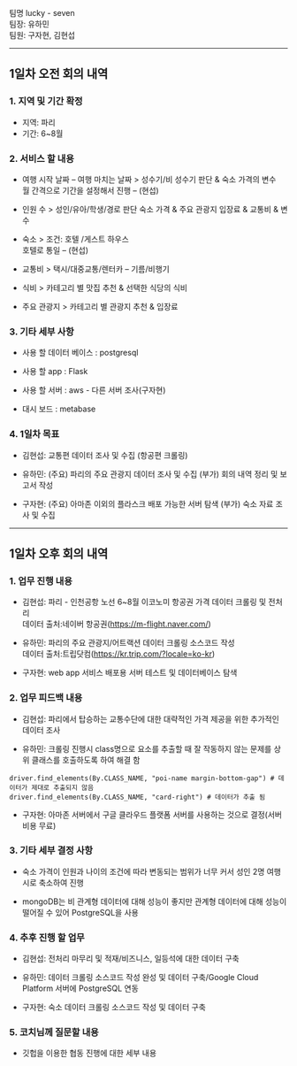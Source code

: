 팀명 lucky - seven<br>
팀장: 유하민<br>
팀원: 구자현, 김현섭<br>

---
<h2>1일차 오전 회의 내역</h2>
<h3>1. 지역 및 기간 확정</h3>

- 지역: 파리<br>
- 기간: 6~8월<br>

<h3>2. 서비스 할 내용</h3>

- 여행 시작 날짜 – 여행 마치는 날짜 > 성수기/비 성수기 판단 & 숙소 가격의 변수<br>
월 간격으로 기간을 설정해서 진행 – (현섭)<br>

- 인원 수 > 성인/유아/학생/경로 판단 숙소 가격 & 주요 관광지 입장료 & 교통비 & 변수<br>

- 숙소 > 조건: 호텔 /게스트 하우스 <br>
호텔로 통일 – (현섭)<br>

- 교통비 > 택시/대중교통/렌터카 – 기름/비행기<br>

- 식비 > 카테고리 별 맛집 추천 & 선택한 식당의 식비<br>

- 주요 관광지 > 카테고리 별 관광지 추천 & 입장료<br>

<h3>3. 기타 세부 사항</h3>

- 사용 할 데이터 베이스 : postgresql<br>

- 사용 할 app : Flask<br>

- 사용 할 서버 : aws - 다른 서버 조사(구자현)<br>

- 대시 보드 : metabase<br>

<h3>4. 1일차 목표</h3>

- 김현섭: 교통편 데이터 조사 및 수집 (항공편 크롤링)<br>

- 유하민: (주요) 파리의 주요 관광지 데이터 조사 및 수집 (부가) 회의 내역 정리 및 보고서 작성<br>

- 구자현: (주요) 아마존 이외의 플라스크 배포 가능한 서버 탐색 (부가) 숙소 자료 조사 및 수집<br>
---
<h2>1일차 오후 회의 내역</h2>
<h3>1. 업무 진행 내용</h3>

- 김현섭: 파리 - 인천공항 노선 6~8월 이코노미 항공권 가격 데이터 크롤링 및 전처리<br>
    데이터 출처:네이버 항공권(https://m-flight.naver.com/)<br>

- 유하민: 파리의 주요 관광지/어트랙션 데이터 크롤링 소스코드 작성<br>
    데이터 출처:트립닷컴(https://kr.trip.com/?locale=ko-kr)<br>

- 구자현: web app 서비스 배포용 서버 테스트 및 데이터베이스 탐색<br>

<h3>2. 업무 피드백 내용</h3>

- 김현섭: 파리에서 탑승하는 교통수단에 대한 대략적인 가격 제공을 위한 추가적인 데이터 조사<br>

- 유하민: 크롤링 진행시 class명으로 요소를 추출할 때 잘 작동하지 않는 문제를 상위 클래스를 호출하도록 하여 해결 함<br>
```python:
driver.find_elements(By.CLASS_NAME, "poi-name margin-bottom-gap") # 데이터가 제대로 추출되지 않음
driver.find_elements(By.CLASS_NAME, "card-right") # 데이터가 추출 됨
```
- 구자현: 아마존 서버에서 구글 클라우드 플랫폼 서버를 사용하는 것으로 결정(서버 비용 무료)<br>

<h3>3. 기타 세부 결정 사항</h3>

- 숙소 가격이 인원과 나이의 조건에 따라 변동되는 범위가 너무 커서 성인 2명 여행시로 축소하여 진행

- mongoDB는 비 관계형 데이터에 대해 성능이 좋지만 관계형 데이터에 대해 성능이 떨어질 수 있어 PostgreSQL을 사용

<h3>4. 추후 진행 할 업무</h3>

- 김현섭: 전처리 마무리 및 적재/비즈니스, 일등석에 대한 데이터 구축<br>

- 유하민: 데이터 크롤링 소스코드 작성 완성 및 데이터 구축/Google Cloud Platform 서버에 PostgreSQL 연동<br>

- 구자현: 숙소 데이터 크롤링 소스코드 작성 및 데이터 구축<br>

<h3>5. 코치님께 질문할 내용</h3>

- 깃헙을 이용한 협동 진행에 대한 세부 내용

